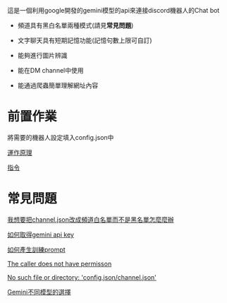 這是一個利用google開發的gemini模型的api來連接discord機器人的Chat bot

* 頻道具有黑白名單兩種模式(請見**常見問題**)

* 文字聊天具有短期記憶功能(記憶句數上限可自訂)

* 能夠進行圖片辨識

* 能在DM channel中使用

* 能通過爬蟲簡單理解網址內容

# 前置作業
將需要的機器人設定填入config.json中

[運作原理](docs/principles.md)

[指令](docs/commands.md)

# 常見問題
[我想要把channel.json改成頻道白名單而不是黑名單怎麼麼辦](docs/q1.md)

[如何取得gemini api key](docs/q2.md)

[如何產生訓練prompt](docs/q3.md)

[The caller does not have permisson](docs/q4.md)

[No such file or directory: 'config.json/channel.json'](docs/q5.md)

[Gemini不同模型的選擇](docs/q6.md)











